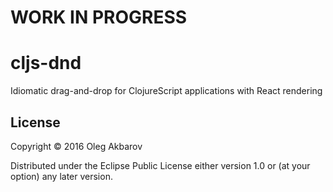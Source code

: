 # WORK IN PROGRESS
# cljs-dnd

Idiomatic drag-and-drop for ClojureScript applications with React rendering

## License

Copyright © 2016 Oleg Akbarov

Distributed under the Eclipse Public License either version 1.0 or (at
your option) any later version.
